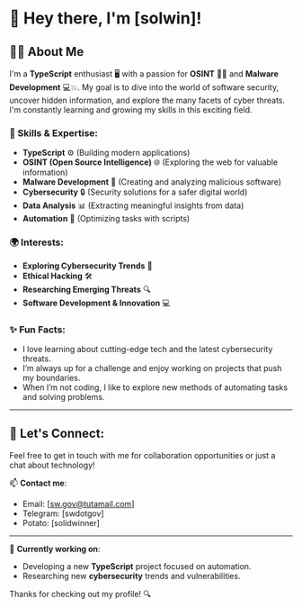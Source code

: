 # 👋 Hey there, I'm [solwin]!

## 👨‍💻 About Me
I'm a **TypeScript** enthusiast 🖥️ with a passion for **OSINT** 🕵️‍♂️ and **Malware Development** 💻💥. My goal is to dive into the world of software security, uncover hidden information, and explore the many facets of cyber threats. I'm constantly learning and growing my skills in this exciting field.

### 🔧 Skills & Expertise:
- **TypeScript** ⚙️ (Building modern applications)
- **OSINT (Open Source Intelligence)** 🌐 (Exploring the web for valuable information)
- **Malware Development** 🦠 (Creating and analyzing malicious software)
- **Cybersecurity** 🔒 (Security solutions for a safer digital world)
- **Data Analysis** 📊 (Extracting meaningful insights from data)
- **Automation** 🤖 (Optimizing tasks with scripts)

### 🌍 Interests:
- **Exploring Cybersecurity Trends** 🚀
- **Ethical Hacking** 🛠️
- **Researching Emerging Threats** 🔍
- **Software Development & Innovation** 💻

### ✨ Fun Facts:
- I love learning about cutting-edge tech and the latest cybersecurity threats.
- I’m always up for a challenge and enjoy working on projects that push my boundaries.
- When I’m not coding, I like to explore new methods of automating tasks and solving problems.

---

## 💬 Let's Connect:
Feel free to get in touch with me for collaboration opportunities or just a chat about technology!

📫 **Contact me**:
- Email: [sw.gov@tutamail.com]
- Telegram: [swdotgov]
- Potato: [solidwinner]

---

🌟 **Currently working on**:
- Developing a new **TypeScript** project focused on automation.
- Researching new **cybersecurity** trends and vulnerabilities.

Thanks for checking out my profile! 🔍
